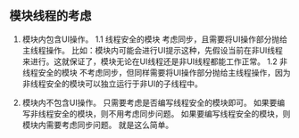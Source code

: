 ## 模块线程的考虑

1. 模块内包含UI操作。
  1.1 线程安全的模块
    考虑同步，且需要将UI操作部分抛给主线程操作。
    比如：模块内可能会进行UI提示这种，先假设当前在非UI线程来进行。这就保证了，模块无论在UI线程还是非UI线程都能工作正常。
  1.2 非线程安全的模块
    不考虑同步，但同样需要将UI操作部分抛给主线程操作，因为非线程安全的模块可以独立运行于非UI的子线程中。

2. 模块内不包含UI操作。
  只需要考虑是否编写线程安全的模块即可。
  如果要编写非线程安全的模块，则不用考虑同步问题。
  如果要编写线程安全的模块，则模块内需要考虑同步问题。
  就是这么简单。
